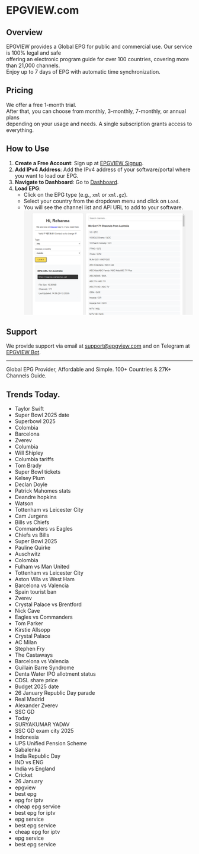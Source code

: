 # EPGVIEW.com



## Overview
EPGVIEW provides a Global EPG for public and commercial use. Our service is 100% legal and safe\
offering an electronic program guide for over 100 countries, covering more than 21,000 channels.\
Enjoy up to 7 days of EPG with automatic time synchronization.

## Pricing
We offer a free 1-month trial. \
After that, you can choose from monthly, 3-monthly, 7-monthly, or annual plans \
depending on your usage and needs. A single subscription grants access to everything.

## How to Use
1. **Create a Free Account**: Sign up at [EPGVIEW Signup](https://epgview.com/signup.php).
2. **Add IPv4 Address**: Add the IPv4 address of your software/portal where you want to load our EPG.
3. **Navigate to Dashboard**: Go to [Dashboard](https://epgview.com/dashboard.php).
4. **Load EPG**:
   - Click on the EPG type (e.g., `xml` or `xml.gz`).
   - Select your country from the dropdown menu and click on `Load`.
   - You will see the channel list and API URL to add to your software.
![EPGVIEW](img/dashboard.png)
## Support
We provide support via email at [support@epgview.com](mailto:support@epgview.com) and on Telegram at [EPGVIEW Bot](https://t.me/epgview_bot).

---

Global EPG Provider, Affordable and Simple. 100+ Countries & 27K+ Channels Guide.

## Trends Today.

- Taylor Swift
- Super Bowl 2025 date
- Superbowl 2025
- Colombia
- Barcelona
- Zverev
- Columbia
- Will Shipley
- Columbia tariffs
- Tom Brady
- Super Bowl tickets
- Kelsey Plum
- Declan Doyle
- Patrick Mahomes stats
- Deandre hopkins
- Watson
- Tottenham vs Leicester City
- Cam Jurgens
- Bills vs Chiefs
- Commanders vs Eagles
- Chiefs vs Bills
- Super Bowl 2025
- Pauline Quirke
- Auschwitz
- Colombia
- Fulham vs Man United
- Tottenham vs Leicester City
- Aston Villa vs West Ham
- Barcelona vs Valencia
- Spain tourist ban
- Zverev
- Crystal Palace vs Brentford
- Nick Cave
- Eagles vs Commanders
- Tom Parker
- Kirstie Allsopp
- Crystal Palace
- AC Milan
- Stephen Fry
- The Castaways
- Barcelona vs Valencia
- Guillain Barre Syndrome
- Denta Water IPO allotment status
- CDSL share price
- Budget 2025 date
- 26 January Republic Day parade
- Real Madrid
- Alexander Zverev
- SSC GD
- Today
- SURYAKUMAR YADAV
- SSC GD exam city 2025
- Indonesia
- UPS Unified Pension Scheme
- Sabalenka
- India Republic Day
- IND vs ENG
- India vs England
- Cricket
- 26 January
- epgview
- best epg
- epg for iptv
- cheap epg service
- best epg for iptv
- epg service
- best epg service
- cheap epg for iptv
- epg service
- best epg service
